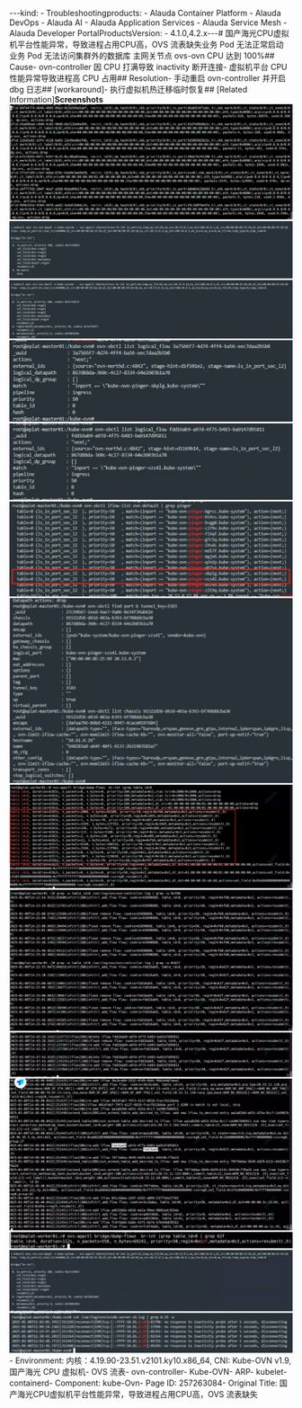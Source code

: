 ---kind:   - Troubleshootingproducts:    - Alauda Container Platform   - Alauda DevOps   - Alauda AI   - Alauda Application Services   - Alauda Service Mesh   - Alauda Developer PortalProductsVersion:   - 4.1.0,4.2.x---<!-- A type of document that involves encountering a fault, diag...it, performing root cause analysis, and providing solutions. --># 国产海光CPU虚拟机平台性能异常，导致进程占用CPU高，OVS 流表缺失业务 Pod 无法正常启动 业务 Pod 无法访问集群外的数据库 主网关节点 ovs-ovn CPU 达到 100%## Cause- ovn-controller 因 CPU 打满导致 inactivity 断开连接- 虚拟机平台 CPU 性能异常导致进程高 CPU 占用## Resolution- 手动重启 ovn-controller 并开启 dbg 日志## [workaround]- 执行虚拟机热迁移临时恢复## [Related Information]**Screenshots**![](assets/guo-chan-hai-guang-cpuxu-ni-ji-ping-tai-xing-neng-yi-chang-dao-zhi-jin-cheng-zha/image-2025-1-10_11-34-46.png)![](assets/guo-chan-hai-guang-cpuxu-ni-ji-ping-tai-xing-neng-yi-chang-dao-zhi-jin-cheng-zha/image-2025-1-10_11-28-30.png)![](assets/guo-chan-hai-guang-cpuxu-ni-ji-ping-tai-xing-neng-yi-chang-dao-zhi-jin-cheng-zha/image-2025-1-10_11-29-16.png)![](assets/guo-chan-hai-guang-cpuxu-ni-ji-ping-tai-xing-neng-yi-chang-dao-zhi-jin-cheng-zha/image-2025-1-10_11-30-45.png)![](assets/guo-chan-hai-guang-cpuxu-ni-ji-ping-tai-xing-neng-yi-chang-dao-zhi-jin-cheng-zha/image-2025-1-10_11-37-26.png)![](assets/guo-chan-hai-guang-cpuxu-ni-ji-ping-tai-xing-neng-yi-chang-dao-zhi-jin-cheng-zha/image-2025-1-10_11-38-5.png)![](assets/guo-chan-hai-guang-cpuxu-ni-ji-ping-tai-xing-neng-yi-chang-dao-zhi-jin-cheng-zha/image-2025-1-10_11-32-23.png)![](assets/guo-chan-hai-guang-cpuxu-ni-ji-ping-tai-xing-neng-yi-chang-dao-zhi-jin-cheng-zha/image-2025-1-10_11-39-0.png)![](assets/guo-chan-hai-guang-cpuxu-ni-ji-ping-tai-xing-neng-yi-chang-dao-zhi-jin-cheng-zha/image-2025-1-10_11-44-38.png)![](assets/guo-chan-hai-guang-cpuxu-ni-ji-ping-tai-xing-neng-yi-chang-dao-zhi-jin-cheng-zha/image-2025-1-10_11-46-35.png)![](assets/guo-chan-hai-guang-cpuxu-ni-ji-ping-tai-xing-neng-yi-chang-dao-zhi-jin-cheng-zha/image-2025-1-10_11-49-12.png)![](assets/guo-chan-hai-guang-cpuxu-ni-ji-ping-tai-xing-neng-yi-chang-dao-zhi-jin-cheng-zha/image-2025-1-10_11-49-48.png)![](assets/guo-chan-hai-guang-cpuxu-ni-ji-ping-tai-xing-neng-yi-chang-dao-zhi-jin-cheng-zha/image-2025-1-10_11-49-56.png)![](assets/guo-chan-hai-guang-cpuxu-ni-ji-ping-tai-xing-neng-yi-chang-dao-zhi-jin-cheng-zha/image-2025-1-10_11-50-37.png)- Environment: 内核：4.19.90-23.51.v2101.ky10.x86_64, CNI: Kube-OVN v1.9, 国产海光 CPU 虚拟机- OVS 流表- ovn-controller- Kube-OVN- ARP- kubelet- containerd- Component: kube-Ovn- Page ID: 257263084- Original Title: 国产海光CPU虚拟机平台性能异常，导致进程占用CPU高，OVS 流表缺失